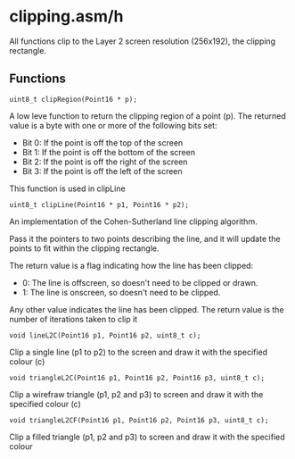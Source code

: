 # clipping.asm/h

All functions clip to the Layer 2 screen resolution (256x192), the clipping rectangle.

## Functions

`uint8_t clipRegion(Point16 * p);`

A low leve function to return the clipping region of a point (p). The returned value is a byte with one or more of the following bits set:

- Bit 0: If the point is off the top of the screen
- Bit 1: If the point is off the bottom of the screen
- Bit 2: If the point is off the right of the screen
- Bit 3: If the point is off the left of the screen

This function is used in clipLine

`uint8_t clipLine(Point16 * p1, Point16 * p2);`

An implementation of the Cohen-Sutherland line clipping algorithm.

Pass it the pointers to two points describing the line, and it will update the points to fit within the clipping rectangle.

The return value is a flag indicating how the line has been clipped:

- 0: The line is offscreen, so doesn't need to be clipped or drawn.
- 1: The line is onscreen, so doesn't need to be clipped.

Any other value indicates the line has been clipped. The return value is the number of iterations taken to clip it

`void lineL2C(Point16 p1, Point16 p2, uint8_t c);`

Clip a single line (p1 to p2) to the screen and draw it with the specified colour (c)

`void triangleL2C(Point16 p1, Point16 p2, Point16 p3, uint8_t c);`

Clip a wirefraw triangle (p1, p2 and p3) to screen and draw it with the specified colour (c)

`void triangleL2CF(Point16 p1, Point16 p2, Point16 p3, uint8_t c);`

Clip a filled triangle (p1, p2 and p3) to screen and draw it with the specified colour

